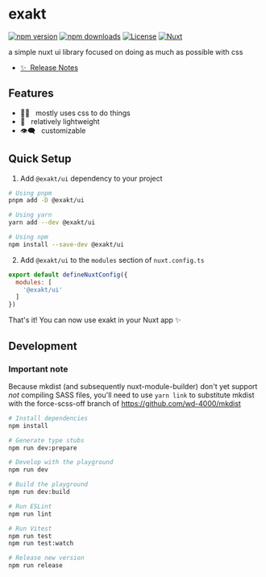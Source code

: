 # exakt

[![npm version][npm-version-src]][npm-version-href]
[![npm downloads][npm-downloads-src]][npm-downloads-href]
[![License][license-src]][license-href]
[![Nuxt][nuxt-src]][nuxt-href]

a simple nuxt ui library focused on doing as much as possible with css

- [✨ &nbsp;Release Notes](/CHANGELOG.md)
<!-- - [📖 &nbsp;Documentation](https://example.com) -->

## Features

<!-- Highlight some of the features your module provide here -->
- 💇‍♀️ &nbsp; mostly uses css to do things
- 👜 &nbsp; relatively lightweight
- 👁️‍🗨️ &nbsp; customizable

## Quick Setup

1. Add `@exakt/ui` dependency to your project

```bash
# Using pnpm
pnpm add -D @exakt/ui

# Using yarn
yarn add --dev @exakt/ui

# Using npm
npm install --save-dev @exakt/ui
```

2. Add `@exakt/ui` to the `modules` section of `nuxt.config.ts`

```js
export default defineNuxtConfig({
  modules: [
    '@exakt/ui'
  ]
})
```

That's it! You can now use exakt in your Nuxt app ✨

## Development

### Important note

Because mkdist (and subsequently nuxt-module-builder) don't yet support *not* compiling SASS files, you'll need to use ``yarn link`` to substitute mkdist with the force-scss-off branch of https://github.com/wd-4000/mkdist

```bash
# Install dependencies
npm install

# Generate type stubs
npm run dev:prepare

# Develop with the playground
npm run dev

# Build the playground
npm run dev:build

# Run ESLint
npm run lint

# Run Vitest
npm run test
npm run test:watch

# Release new version
npm run release
```

<!-- Badges -->
[npm-version-src]: https://img.shields.io/npm/v/@exakt/ui/latest.svg?style=flat&colorA=18181B&colorB=28CF8D
[npm-version-href]: https://npmjs.com/package/@exakt/ui

[npm-downloads-src]: https://img.shields.io/npm/dm/@exakt/ui.svg?style=flat&colorA=18181B&colorB=28CF8D
[npm-downloads-href]: https://npmjs.com/package/@exakt/ui

[license-src]: https://img.shields.io/npm/l/@exakt/ui.svg?style=flat&colorA=18181B&colorB=28CF8D
[license-href]: https://npmjs.com/package/@exakt/ui

[nuxt-src]: https://img.shields.io/badge/Nuxt-18181B?logo=nuxt.js
[nuxt-href]: https://nuxt.com
